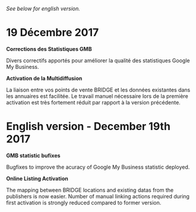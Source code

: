 *See below for english version.*

19 Décembre 2017
===

**Corrections des Statistiques GMB**

Divers correctifs apportés pour améliorer la qualité des statistiques Google My Business.

**Activation de la Multidiffusion**

La liaison entre vos points de vente BRIDGE et les données existantes dans les annuaires est facilitée. Le travail manuel nécessaire lors de la première activation est très fortement réduit par rapport à la version précédente.



English version - December 19th 2017
===

**GMB statistic bufixes**

Bugfixes to improve the acuracy of Google My Business statistic deployed.

**Online Listing Activation**

The mapping between BRIDGE locations and existing datas from the publishers is now easier. Number of manual linking actions required during first activation is strongly reduced compared to former version.
